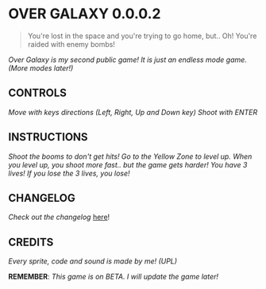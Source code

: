 # OVER GALAXY 0.0.0.2

> You're lost in the space and you're trying to go home, but.. Oh! You're raided with enemy bombs!

*Over Galaxy is my second public game! It is just an endless mode game. (More modes later!)*


## CONTROLS

*Move with keys directions (Left, Right, Up and Down key)*
*Shoot with ENTER*


## INSTRUCTIONS

*Shoot the booms to don't get hits!*
*Go to the Yellow Zone to level up.*
*When you level up, you shoot more fast.. but the game gets harder!*
*You have 3 lives!*
*If you lose the 3 lives, you lose!*

## CHANGELOG

*Check out the changelog* [here]("https://github.com/UPL123/over-galaxy/blob/main/CHANGELOG.MD")!

## CREDITS

*Every sprite, code and sound is made by me! (UPL)*

**REMEMBER**: *This game is on BETA. I will update the game later!*
